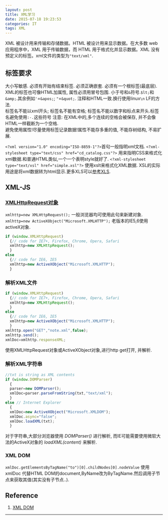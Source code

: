 ```yaml
---
layout: post
title: XML学习
date: 2015-07-18 19:23:53
categories: IT
tags: XML
---
```


XML 被设计用来传输和存储数据。HTML 被设计用来显示数据。在大多数 web 应用程序中，XML 用于传输数据，而 HTML 用于格式化并显示数据。XML 没有预定义的标签。xml文件的类型为`"text/xml"`.

## 标签要求

大小写敏感. 必须有开始有结束标签. 必须正确嵌套. 必须有一个根标签(最底层). XML的标签也可像HTML加属性, 属性必须用冒号包围. 小于号和`&`符号.`$lt;`和`&amp;`.其余例如`'`=`&apos;`; `"`=`&quot;`. 注释和HTML一致.换行使用linux`\n` LF的方法.  
标签名不能以xml开头; 标签名不能有空格; 标签名不能以数字和标点来开头.标签名避免使用`:-.`这些符号
注意: 在XML中的,多个连续的空格会被保存, 并不会像HTML一样截断为一个空格.  
避免使用属性!尽量使用标签记录数据!属性不能存多重的值, 不能存树结构, 不易扩展.

`<?xml version="1.0" encoding="ISO-8859-1"?>`首句一般指明xml文档.
`<?xml-stylesheet type="text/css" href="cd_catalog.css"?>` 用来指明CSS来格式化xml数据.和普通HTML类似,一个一个表明style就好了.
`<?xml-stylesheet type="text/xsl" href="simple.xsl"?>` 使用xslt来格式化XML数据. XSL的实际用途是将xml数据转为html显示.更多XLS可以[参考XLS](http://www.w3school.com.cn/xsl/index.asp).

## XML-JS

### [XMLHttpRequest对象](http://www.w3school.com.cn/xmldom/dom_http.asp)

`xmlhttp=new XMLHttpRequest();` 一般浏览器均可使用此句来新建对象.  
`xmlhttp=new ActiveXObject("Microsoft.XMLHTTP");` 老版本的IE5,6使用activeX对象.

~~~javascript
if (window.XMLHttpRequest)
  {// code for IE7+, Firefox, Chrome, Opera, Safari
  xmlhttp=new XMLHttpRequest();
  }
else
  {// code for IE6, IE5
  xmlhttp=new ActiveXObject("Microsoft.XMLHTTP");
  }
~~~

### 解析XML文件

~~~javascript
if (window.XMLHttpRequest)
  {// code for IE7+, Firefox, Chrome, Opera, Safari
  xmlhttp=new XMLHttpRequest();
  }
else
  {// code for IE6, IE5
  xmlhttp=new ActiveXObject("Microsoft.XMLHTTP");
  }
xmlhttp.open("GET","note.xml",false);
xmlhttp.send();
xmlDoc=xmlhttp.responseXML;
~~~

使用XMLHttpRequest对象或ActiveXObject对象,进行http get打开, 并解析.

### 解析XML字符串

~~~javascript
//txt is string as XML contents
if (window.DOMParser)
  {
  parser=new DOMParser();
  xmlDoc=parser.parseFromString(txt,"text/xml");
  }
else // Internet Explorer
  {
  xmlDoc=new ActiveXObject("Microsoft.XMLDOM");
  xmlDoc.async="false";
  xmlDoc.loadXML(txt);
  }
~~~
对于字符串,大部分浏览器使用 *DOMParser()* 进行解析, 而IE可能需要使用微软大法的ActiveX对象的 *loadXML(content)* 来解析.

### XML DOM

`xmlDoc.getElementsByTagName("to")[0].childNodes[0].nodeValue` 使用xmlDoc 代替HTML DOM的document,ByName改为ByTagName.然后调用子节点来获取其值(其实没有子节点..).

## Reference
1. [XML DOM](http://www.w3school.com.cn/xmldom/index.asp)

------
